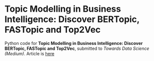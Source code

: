 # Topic Modelling in Business Intelligence: Discover BERTopic, FASTopic and Top2Vec

Python code for **Topic Modelling in Business Intelligence: Discover BERTopic, FASTopic and Top2Vec**, submitted to *Towards Data Science (Medium)*. 
Article is [here]()
